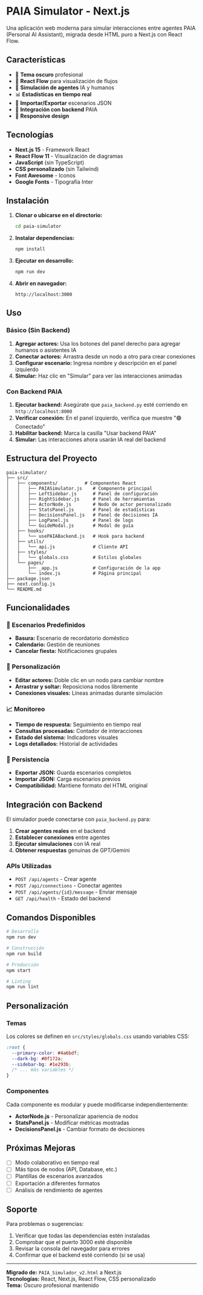 # PAIA Simulator - Next.js

Una aplicación web moderna para simular interacciones entre agentes PAIA (Personal AI Assistant), migrada desde HTML puro a Next.js con React Flow.

## Características

- 🎨 **Tema oscuro** profesional
- 🔗 **React Flow** para visualización de flujos
- 🤖 **Simulación de agentes** IA y humanos
- 📊 **Estadísticas en tiempo real**
- 💾 **Importar/Exportar** escenarios JSON
- 🔌 **Integración con backend** PAIA
- 📱 **Responsive design**

## Tecnologías

- **Next.js 15** - Framework React
- **React Flow 11** - Visualización de diagramas
- **JavaScript** (sin TypeScript)
- **CSS personalizado** (sin Tailwind)
- **Font Awesome** - Iconos
- **Google Fonts** - Tipografía Inter

## Instalación

1. **Clonar o ubicarse en el directorio:**
   ```bash
   cd paia-simulator
   ```

2. **Instalar dependencias:**
   ```bash
   npm install
   ```

3. **Ejecutar en desarrollo:**
   ```bash
   npm run dev
   ```

4. **Abrir en navegador:**
   ```
   http://localhost:3000
   ```

## Uso

### Básico (Sin Backend)

1. **Agregar actores:** Usa los botones del panel derecho para agregar humanos o asistentes IA
2. **Conectar actores:** Arrastra desde un nodo a otro para crear conexiones
3. **Configurar escenario:** Ingresa nombre y descripción en el panel izquierdo
4. **Simular:** Haz clic en "Simular" para ver las interacciones animadas

### Con Backend PAIA

1. **Ejecutar backend:** Asegúrate que `paia_backend.py` esté corriendo en `http://localhost:8000`
2. **Verificar conexión:** En el panel izquierdo, verifica que muestre "🟢 Conectado"
3. **Habilitar backend:** Marca la casilla "Usar backend PAIA"
4. **Simular:** Las interacciones ahora usarán IA real del backend

## Estructura del Proyecto

```
paia-simulator/
├── src/
│   ├── components/          # Componentes React
│   │   ├── PAIASimulator.js    # Componente principal
│   │   ├── LeftSidebar.js      # Panel de configuración
│   │   ├── RightSidebar.js     # Panel de herramientas
│   │   ├── ActorNode.js        # Nodo de actor personalizado
│   │   ├── StatsPanel.js       # Panel de estadísticas
│   │   ├── DecisionsPanel.js   # Panel de decisiones IA
│   │   ├── LogPanel.js         # Panel de logs
│   │   └── GuideModal.js       # Modal de guía
│   ├── hooks/
│   │   └── usePAIABackend.js   # Hook para backend
│   ├── utils/
│   │   └── api.js              # Cliente API
│   ├── styles/
│   │   └── globals.css         # Estilos globales
│   └── pages/
│       ├── _app.js             # Configuración de la app
│       └── index.js            # Página principal
├── package.json
├── next.config.js
└── README.md
```

## Funcionalidades

### 🎯 Escenarios Predefinidos
- **Basura:** Escenario de recordatorio doméstico
- **Calendario:** Gestión de reuniones
- **Cancelar fiesta:** Notificaciones grupales

### 🔧 Personalización
- **Editar actores:** Doble clic en un nodo para cambiar nombre
- **Arrastrar y soltar:** Reposiciona nodos libremente
- **Conexiones visuales:** Líneas animadas durante simulación

### 📈 Monitoreo
- **Tiempo de respuesta:** Seguimiento en tiempo real
- **Consultas procesadas:** Contador de interacciones
- **Estado del sistema:** Indicadores visuales
- **Logs detallados:** Historial de actividades

### 💾 Persistencia
- **Exportar JSON:** Guarda escenarios completos
- **Importar JSON:** Carga escenarios previos
- **Compatibilidad:** Mantiene formato del HTML original

## Integración con Backend

El simulador puede conectarse con `paia_backend.py` para:

1. **Crear agentes reales** en el backend
2. **Establecer conexiones** entre agentes
3. **Ejecutar simulaciones** con IA real
4. **Obtener respuestas** genuinas de GPT/Gemini

### APIs Utilizadas

- `POST /api/agents` - Crear agente
- `POST /api/connections` - Conectar agentes
- `POST /api/agents/{id}/message` - Enviar mensaje
- `GET /api/health` - Estado del backend

## Comandos Disponibles

```bash
# Desarrollo
npm run dev

# Construcción
npm run build

# Producción
npm start

# Linting
npm run lint
```

## Personalización

### Temas
Los colores se definen en `src/styles/globals.css` usando variables CSS:

```css
:root {
  --primary-color: #4a6bdf;
  --dark-bg: #0f172a;
  --sidebar-bg: #1e293b;
  /* ... más variables */
}
```

### Componentes
Cada componente es modular y puede modificarse independientemente:

- **ActorNode.js** - Personalizar apariencia de nodos
- **StatsPanel.js** - Modificar métricas mostradas  
- **DecisionsPanel.js** - Cambiar formato de decisiones

## Próximas Mejoras

- [ ] Modo colaborativo en tiempo real
- [ ] Más tipos de nodos (API, Database, etc.)
- [ ] Plantillas de escenarios avanzados
- [ ] Exportación a diferentes formatos
- [ ] Análisis de rendimiento de agentes

## Soporte

Para problemas o sugerencias:

1. Verificar que todas las dependencias estén instaladas
2. Comprobar que el puerto 3000 esté disponible
3. Revisar la consola del navegador para errores
4. Confirmar que el backend esté corriendo (si se usa)

---

**Migrado de:** `PAIA_Simulador_v2.html` a Next.js  
**Tecnologías:** React, Next.js, React Flow, CSS personalizado  
**Tema:** Oscuro profesional mantenido
